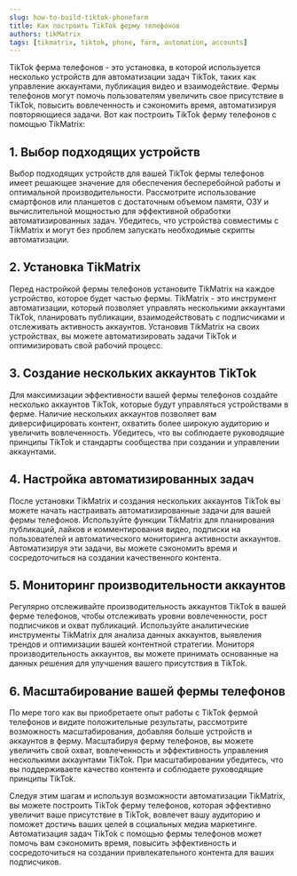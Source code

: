 ```yaml
---
slug: how-to-build-tiktok-phonefarm
title: Как построить TikTok ферму телефонов
authors: tikMatrix
tags: [tikmatrix, tiktok, phone, farm, automation, accounts]
---
```


TikTok ферма телефонов - это установка, в которой используется несколько устройств для автоматизации задач TikTok, таких как управление аккаунтами, публикация видео и взаимодействие. Фермы телефонов могут помочь пользователям увеличить свое присутствие в TikTok, повысить вовлеченность и сэкономить время, автоматизируя повторяющиеся задачи. Вот как построить TikTok ферму телефонов с помощью TikMatrix:

<!--truncate-->

## 1. Выбор подходящих устройств

Выбор подходящих устройств для вашей TikTok фермы телефонов имеет решающее значение для обеспечения бесперебойной работы и оптимальной производительности. Рассмотрите использование смартфонов или планшетов с достаточным объемом памяти, ОЗУ и вычислительной мощностью для эффективной обработки автоматизированных задач. Убедитесь, что устройства совместимы с TikMatrix и могут без проблем запускать необходимые скрипты автоматизации.

## 2. Установка TikMatrix

Перед настройкой фермы телефонов установите TikMatrix на каждое устройство, которое будет частью фермы. TikMatrix - это инструмент автоматизации, который позволяет управлять несколькими аккаунтами TikTok, планировать публикации, взаимодействовать с подписчиками и отслеживать активность аккаунтов. Установив TikMatrix на своих устройствах, вы можете автоматизировать задачи TikTok и оптимизировать свой рабочий процесс.

## 3. Создание нескольких аккаунтов TikTok

Для максимизации эффективности вашей фермы телефонов создайте несколько аккаунтов TikTok, которые будут управляться устройствами в ферме. Наличие нескольких аккаунтов позволяет вам диверсифицировать контент, охватить более широкую аудиторию и увеличить вовлеченность. Убедитесь, что вы соблюдаете руководящие принципы TikTok и стандарты сообщества при создании и управлении аккаунтами.

## 4. Настройка автоматизированных задач

После установки TikMatrix и создания нескольких аккаунтов TikTok вы можете начать настраивать автоматизированные задачи для вашей фермы телефонов. Используйте функции TikMatrix для планирования публикаций, лайков и комментирования видео, подписки на пользователей и автоматического мониторинга активности аккаунтов. Автоматизируя эти задачи, вы можете сэкономить время и сосредоточиться на создании качественного контента.

## 5. Мониторинг производительности аккаунтов

Регулярно отслеживайте производительность аккаунтов TikTok в вашей ферме телефонов, чтобы отслеживать уровни вовлеченности, рост подписчиков и охват публикаций. Используйте аналитические инструменты TikMatrix для анализа данных аккаунтов, выявления трендов и оптимизации вашей контентной стратегии. Мониторя производительность аккаунтов, вы можете принимать основанные на данных решения для улучшения вашего присутствия в TikTok.

## 6. Масштабирование вашей фермы телефонов

По мере того как вы приобретаете опыт работы с TikTok фермой телефонов и видите положительные результаты, рассмотрите возможность масштабирования, добавляя больше устройств и аккаунтов в ферму. Масштабируя ферму телефонов, вы можете увеличить свой охват, вовлеченность и эффективность управления несколькими аккаунтами TikTok. При масштабировании убедитесь, что вы поддерживаете качество контента и соблюдаете руководящие принципы TikTok.

Следуя этим шагам и используя возможности автоматизации TikMatrix, вы можете построить TikTok ферму телефонов, которая эффективно увеличит ваше присутствие в TikTok, вовлечет вашу аудиторию и поможет достичь ваших целей в социальных медиа маркетинге. Автоматизация задач TikTok с помощью фермы телефонов может помочь вам сэкономить время, повысить эффективность и сосредоточиться на создании привлекательного контента для ваших подписчиков.
